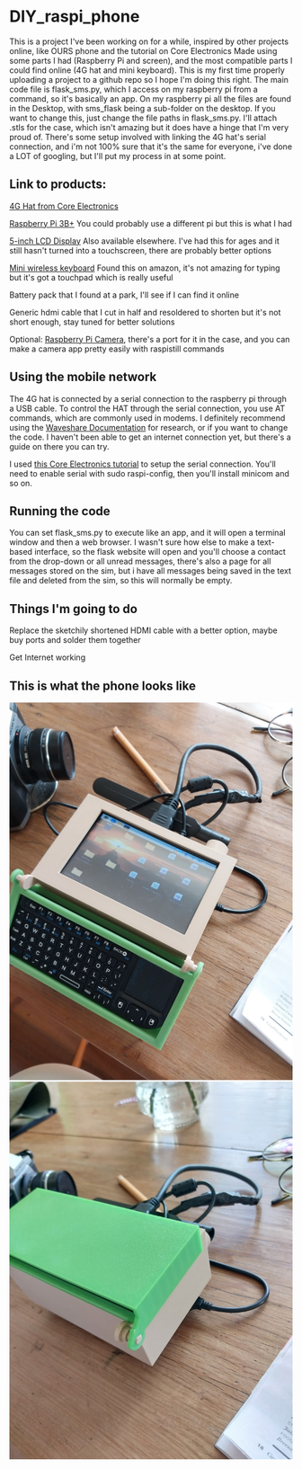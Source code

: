 # DIY_raspi_phone
This is a project I've been working on for a while, inspired by other projects online, like OURS phone and the tutorial on Core Electronics
Made using some parts I had (Raspberry Pi and screen), and the most compatible parts I could find online (4G hat and mini keyboard). 
This is my first time properly uploading a project to a github repo so I hope I'm doing this right. 
The main code file is flask_sms.py, which I access on my raspberry pi from a command, so it's basically an app. On my raspberry pi all the files are found in the Desktop, with sms_flask being a sub-folder on the desktop. If you want to change this, just change the file paths in flask_sms.py.
I'll attach .stls for the case, which isn't amazing but it does have a hinge that I'm very proud of.
There's some setup involved with linking the 4G hat's serial connection, and i'm not 100% sure that it's the same for everyone, i've done a LOT of googling, but I'll put my process in at some point.


## Link to products:

[4G Hat from Core Electronics](https://core-electronics.com.au/waveshare-4g-hat-for-raspberry-pi-lte-cat-4-4g-3g-2g-gnss.html)

[Raspberry Pi 3B+](https://core-electronics.com.au/raspberry-pi-3-model-b-plus.html) You could probably use a different pi but this is what I had

[5-inch LCD Display](https://www.jaycar.com.au/5-inch-touchscreen-with-hdmi-and-usb/p/XC9024?pos=19&queryId=1e9a4a1daaf2ba708a8a63e453d139f2&sort=relevance&searchText=5%20inch) Also available elsewhere. I've had this for ages and it still hasn't turned into a touchscreen, there are probably better options

[Mini wireless keyboard](https://www.amazon.com.au/Rii-Wireless-Full-Featured-Multimedia-Shortcuts/dp/B07D3JWVQV) Found this on amazon, it's not amazing for typing but it's got a touchpad which is really useful

Battery pack that I found at a park, I'll see if I can find it online

Generic hdmi cable that I cut in half and resoldered to shorten but it's not short enough, stay tuned for better solutions

Optional: [Raspberry Pi Camera](https://raspberry.piaustralia.com.au/collections/cameras), there's a port for it in the case, and you can make a camera app pretty easily with raspistill commands


## Using the mobile network
The 4G hat is connected by a serial connection to the raspberry pi through a USB cable.
To control the HAT through the serial connection, you use AT commands, which are commonly used in modems.
I definitely recommend using the [Waveshare Documentation](https://www.waveshare.com/wiki/SIM7600E-H_4G_HAT) for research, or if you want to change the code. I haven't been able to get an internet connection yet, but there's a guide on there you can try.

I used [this Core Electronics tutorial](https://core-electronics.com.au/guides/raspberry-pi-4g-gps-hat/) to setup the serial connection. You'll need to enable serial with sudo raspi-config, then you'll install minicom and so on.


## Running the code
You can set flask_sms.py to execute like an app, and it will open a terminal window and then a web browser. I wasn't sure how else to make a text-based interface, so the flask website will open and you'll choose a contact from the drop-down or all unread messages, there's also a page for all messages stored on the sim, but i have all messages being saved in the text file and deleted from the sim, so this will normally be empty.


## Things I'm going to do
Replace the sketchily shortened HDMI cable with a better option, maybe buy ports and solder them together

Get Internet working

## This is what the phone looks like

![phone1](https://github.com/boatartist/DIY_raspi_phone/blob/main/phone1.jpg)
![phone2](https://github.com/boatartist/DIY_raspi_phone/blob/main/phone2.jpg)
